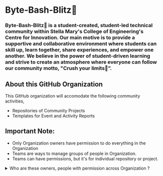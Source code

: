 # Byte-Bash-Blitz👊 
### Byte-Bash-Blitz👊 is a student-created, student-led technical community within Stella Mary's College of Engineering's Centre for Innovation. Our main motive is to provide a supportive and collaborative environment where students can skill up, learn together, share experiences, and empower one another.  We believe in the power of student-driven learning and strive to create an atmosphere where everyone can follow our community motto, "Crush your limits👊”.

## About this GitHub Organization
This GitHub organization will accomodate the following community activities,
- Repositories of Community Projects
- Templates for Event and Activity Reports
  
## Important Note:
- Only Organization owners have permission to do everything in the Organization
- Teams are ways to manage groups of people in Organization.
- Teams can have permissions, but it's for individual repository or project.
<details>
<summary>Who are these owners, people with permission across Organization ?</summary>
  1. Stella Mary's Enterprise Admin <br />
  2. Industrial Organization Administration Advisor - Former IT Operations <br />
  3. Anyone Appointed by Enterprise or Community to Admistration <br />
  4. Current IT Operations Organizer of Byte-Bash-Blitz👊 <br />
</details>

